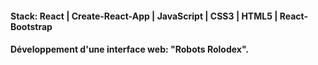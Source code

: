 #### Stack: React | Create-React-App | JavaScript | CSS3 | HTML5 | React-Bootstrap
#### Développement d'une interface web: "Robots Rolodex".
